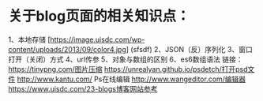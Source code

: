 # 关于blog页面的相关知识点：
1、本地存储
[https://image.uisdc.com/wp-content/uploads/2013/09/color4.jpg] (sfsdf)
2、JSON（反）序列化
3、窗口打开（关闭）方式
4、url传参
5、对象与数组的区别
6、es6数组语法
链接：https://tinypng.com/图片压缩
https://unrealyan.github.io/psdetch/打开psd文件
http://www.kantu.com/ Ps在线编辑
http://www.wangeditor.com/编辑器
https://www.uisdc.com/23-blogs博客网站参考
